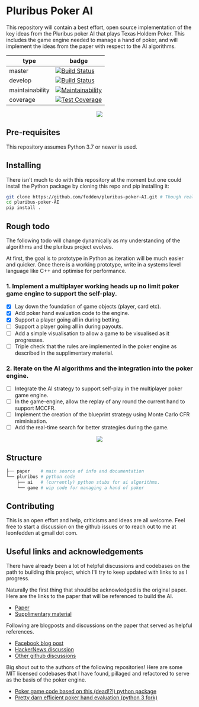 # Pluribus Poker AI

This repository will contain a best effort, open source implementation of the key ideas from the Pluribus poker AI that plays Texas Holdem Poker. This includes the game engine needed to manage a hand of poker, and will implement the ideas from the paper with respect to the AI algorithms.

| type            | badge         |
| --------------- | ------------- |
| master          | [![Build Status](https://travis-ci.org/fedden/pluribus-poker-AI.svg?branch=master)](https://travis-ci.org/fedden/pluribus-poker-AI)  |
| develop         | [![Build Status](https://travis-ci.org/fedden/pluribus-poker-AI.svg?branch=develop)](https://travis-ci.org/fedden/pluribus-poker-AI) |
| maintainability | [![Maintainability](https://api.codeclimate.com/v1/badges/c5a556dae097b809b4d9/maintainability)](https://codeclimate.com/github/fedden/pluribus-poker-AI/maintainability) |
| coverage        | [![Test Coverage](https://api.codeclimate.com/v1/badges/c5a556dae097b809b4d9/test_coverage)](https://codeclimate.com/github/fedden/pluribus-poker-AI/test_coverage) |

<p align="center">
  <img src="https://github.com/fedden/pluribus-poker-AI/blob/develop/assets/poker.jpg">
</p>

## Pre-requisites

This repository assumes Python 3.7 or newer is used.

## Installing

There isn't much to do with this repository at the moment but one could install the Python package by cloning this repo and pip installing it:
```bash
git clone https://github.com/fedden/pluribus-poker-AI.git # Though really we should use ssh here!
cd pluribus-poker-AI
pip install .
```

## Rough todo

The following todo will change dynamically as my understanding of the algorithms and the pluribus project evolves. 

At first, the goal is to prototype in Python as iteration will be much easier and quicker. Once there is a working prototype, write in a systems level language like C++ and optimise for performance. 

### 1. Implement a multiplayer working heads up no limit poker game engine to support the self-play.
- [x] Lay down the foundation of game objects (player, card etc).
- [x] Add poker hand evaluation code to the engine.
- [x] Support a player going all in during betting.
- [ ] Support a player going all in during payouts.
- [ ] Add a simple visualisation to allow a game to be visualised as it progresses. 
- [ ] Triple check that the rules are implemented in the poker engine as described in the supplimentary material.

### 2. Iterate on the AI algorithms and the integration into the poker engine. 
- [ ] Integrate the AI strategy to support self-play in the multiplayer poker game engine.
- [ ] In the game-engine, allow the replay of any round the current hand to support MCCFR. 
- [ ] Implement the creation of the blueprint strategy using Monte Carlo CFR miminisation.
- [ ] Add the real-time search for better strategies during the game.

<p align="center">
  <img src="https://github.com/fedden/pluribus-poker-AI/blob/develop/assets/regret.jpeg">
</p>

## Structure

```bash
├── paper    # main source of info and documentation
└── pluribus # python code
    ├── ai   # (currently) python stubs for ai algorithms.
    └── game # wip code for managing a hand of poker
```

## Contributing

This is an open effort and help, criticisms and ideas are all welcome. Feel free to start a discussion on the github issues or to reach out to me at leonfedden at gmail dot com. 

## Useful links and acknowledgements

There have already been a lot of helpful discussions and codebases on the path to building this project, which I'll try to keep updated with links to as I progress.

Naturally the first thing that should be acknowledged is the original paper. Here are the links to the paper that will be referenced to build the AI.
* [Paper](https://www.cs.cmu.edu/~noamb/papers/19-Science-Superhuman.pdf)
* [Supplimentary material](https://science.sciencemag.org/highwire/filestream/728919/field_highwire_adjunct_files/0/aay2400-Brown-SM.pdf)

Following are blogposts and discussions on the paper that served as helpful references.
* [Facebook blog post](https://ai.facebook.com/blog/pluribus-first-ai-to-beat-pros-in-6-player-poker/)
* [HackerNews discussion](https://news.ycombinator.com/item?id=20415379)
* [Other github discussions](https://github.com/whatsdis/pluribus)

Big shout out to the authors of the following repositories! Here are some MIT licensed codebases that I have found, pillaged and refactored to serve as the basis of the poker engine. 
* [Poker game code based on this (dead!?!) python package](https://pypi.org/project/pluribus-python/#data)
* [Pretty darn efficient poker hand evaluation (python 3 fork)](https://github.com/msaindon/deuces)

